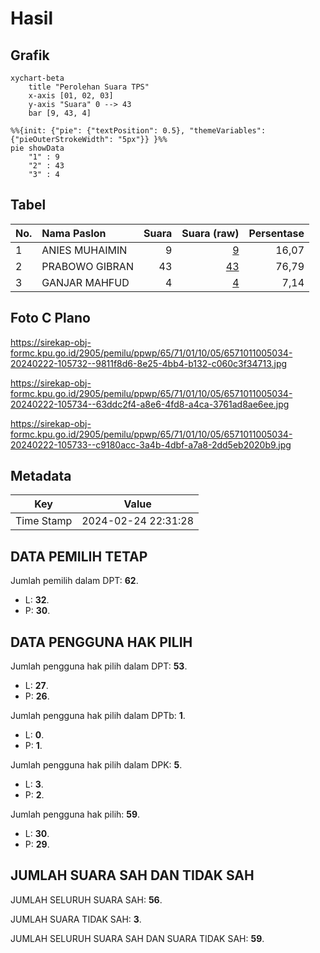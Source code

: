 # Hasil

## Grafik

```mermaid
xychart-beta
    title "Perolehan Suara TPS"
    x-axis [01, 02, 03]
    y-axis "Suara" 0 --> 43
    bar [9, 43, 4]
```

```mermaid
%%{init: {"pie": {"textPosition": 0.5}, "themeVariables": {"pieOuterStrokeWidth": "5px"}} }%%
pie showData
    "1" : 9
    "2" : 43
    "3" : 4
```

## Tabel

| No. | Nama Paslon    | Suara | Suara (raw) | Persentase |
|:--- |:-------------- | -----:| -----------:| ----------:|
| 1   | ANIES MUHAIMIN | 9     | [9][p-1]    | 16,07      |
| 2   | PRABOWO GIBRAN | 43    | [43][p-2]   | 76,79      |
| 3   | GANJAR MAHFUD  | 4     | [4][p-3]    | 7,14       |


[p-1]: https://github.com/gigit-pemilu/pemilu-2024-65-kalimantan-utara/blob/main/pilpres/hitung-suara/sub/65-kalimantan-utara/sub/71-kota-tarakan/sub/01-tarakan-barat/sub/1005-karang-harapan/sub/034-tps/sub/paslon-1.txt
[p-2]: https://github.com/gigit-pemilu/pemilu-2024-65-kalimantan-utara/blob/main/pilpres/hitung-suara/sub/65-kalimantan-utara/sub/71-kota-tarakan/sub/01-tarakan-barat/sub/1005-karang-harapan/sub/034-tps/sub/paslon-2.txt
[p-3]: https://github.com/gigit-pemilu/pemilu-2024-65-kalimantan-utara/blob/main/pilpres/hitung-suara/sub/65-kalimantan-utara/sub/71-kota-tarakan/sub/01-tarakan-barat/sub/1005-karang-harapan/sub/034-tps/sub/paslon-3.txt

## Foto C Plano

https://sirekap-obj-formc.kpu.go.id/2905/pemilu/ppwp/65/71/01/10/05/6571011005034-20240222-105732--9811f8d6-8e25-4bb4-b132-c060c3f34713.jpg

https://sirekap-obj-formc.kpu.go.id/2905/pemilu/ppwp/65/71/01/10/05/6571011005034-20240222-105734--63ddc2f4-a8e6-4fd8-a4ca-3761ad8ae6ee.jpg

https://sirekap-obj-formc.kpu.go.id/2905/pemilu/ppwp/65/71/01/10/05/6571011005034-20240222-105733--c9180acc-3a4b-4dbf-a7a8-2dd5eb2020b9.jpg


## Metadata

| Key        | Value               |
| ---------- | ------------------- |
| Time Stamp | 2024-02-24 22:31:28 |


## DATA PEMILIH TETAP

Jumlah pemilih dalam DPT: **62**.
 * L: **32**.
 * P: **30**.

## DATA PENGGUNA HAK PILIH

Jumlah pengguna hak pilih dalam DPT: **53**.
 * L: **27**.
 * P: **26**.

Jumlah pengguna hak pilih dalam DPTb: **1**.
 * L: **0**.
 * P: **1**.

Jumlah pengguna hak pilih dalam DPK: **5**.
 * L: **3**.
 * P: **2**.

Jumlah pengguna hak pilih: **59**.
 * L: **30**.
 * P: **29**.

## JUMLAH SUARA SAH DAN TIDAK SAH

JUMLAH SELURUH SUARA SAH: **56**.

JUMLAH SUARA TIDAK SAH: **3**.

JUMLAH SELURUH SUARA SAH DAN SUARA TIDAK SAH: **59**.


